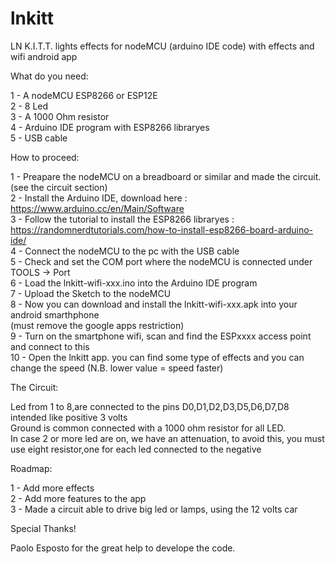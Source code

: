 # lnkitt
LN K.I.T.T. lights effects for nodeMCU (arduino IDE code) with effects and wifi android app

What do you need:<br>

1 - A nodeMCU ESP8266 or ESP12E<br>
2 - 8 Led<br>
3 - A 1000 Ohm resistor<br>
4 - Arduino IDE program with ESP8266 libraryes<br>
5 - USB cable<br>

How to proceed:<br>

1 - Preapare the nodeMCU on a breadboard or similar and made the circuit. (see the circuit section)<br>
2 - Install the Arduino IDE, download here : https://www.arduino.cc/en/Main/Software <br>
3 - Follow the tutorial to install the ESP8266 libraryes : https://randomnerdtutorials.com/how-to-install-esp8266-board-arduino-ide/<br>
4 - Connect the nodeMCU to the pc with the USB cable <br>
5 - Check and set the COM port where the nodeMCU is connected under TOOLS -> Port <br>
6 - Load the lnkitt-wifi-xxx.ino into the Arduino IDE program <br>
7 - Upload the Sketch to the nodeMCU <br>
8 - Now you can download and install the lnkitt-wifi-xxx.apk into your android smarthphone<br> (must remove the google apps restriction)<br>
9 - Turn on the smartphone wifi, scan and find the ESPxxxx access point and connect to this<br>
10 - Open the lnkitt app. you can find some type of effects and you can change the speed (N.B. lower value = speed faster)<br>

The Circuit:<br>

Led from 1 to 8,are connected to the pins D0,D1,D2,D3,D5,D6,D7,D8 intended like positive 3 volts <br>
Ground is common connected with a 1000 ohm resistor for all LED. <br>
In case 2 or more led are on, we have an attenuation, to avoid this, you must use eight resistor,one for each led connected to the negative<br>


Roadmap:

1 - Add more effects <br>
2 - Add more features to the app <br>
3 - Made a circuit able to drive big led or lamps, using the 12 volts car<br>

Special Thanks! <br>

Paolo Esposto for the great help to develope the code. <br>
